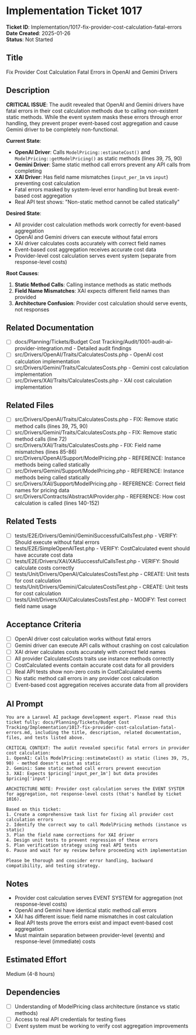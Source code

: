 # Implementation Ticket 1017

**Ticket ID**: Implementation/1017-fix-provider-cost-calculation-fatal-errors  
**Date Created**: 2025-01-26  
**Status**: Not Started  

## Title
Fix Provider Cost Calculation Fatal Errors in OpenAI and Gemini Drivers

## Description
**CRITICAL ISSUE**: The audit revealed that OpenAI and Gemini drivers have fatal errors in their cost calculation methods due to calling non-existent static methods. While the event system masks these errors through error handling, they prevent proper event-based cost aggregation and cause Gemini driver to be completely non-functional.

**Current State**:
- **OpenAI Driver**: Calls `ModelPricing::estimateCost()` and `ModelPricing::getModelPricing()` as static methods (lines 39, 75, 90)
- **Gemini Driver**: Same static method call errors prevent any API calls from completing
- **XAI Driver**: Has field name mismatches (`input_per_1m` vs `input`) preventing cost calculation
- Fatal errors masked by system-level error handling but break event-based cost aggregation
- Real API test shows: "Non-static method cannot be called statically"

**Desired State**:
- All provider cost calculation methods work correctly for event-based aggregation
- OpenAI and Gemini drivers can execute without fatal errors
- XAI driver calculates costs accurately with correct field names
- Event-based cost aggregation receives accurate cost data
- Provider-level cost calculation serves event system (separate from response-level costs)

**Root Causes**:
1. **Static Method Calls**: Calling instance methods as static methods
2. **Field Name Mismatches**: XAI expects different field names than provided
3. **Architecture Confusion**: Provider cost calculation should serve events, not responses

## Related Documentation
- [ ] docs/Planning/Tickets/Budget Cost Tracking/Audit/1001-audit-ai-provider-integration.md - Detailed audit findings
- [ ] src/Drivers/OpenAI/Traits/CalculatesCosts.php - OpenAI cost calculation implementation
- [ ] src/Drivers/Gemini/Traits/CalculatesCosts.php - Gemini cost calculation implementation
- [ ] src/Drivers/XAI/Traits/CalculatesCosts.php - XAI cost calculation implementation

## Related Files
- [ ] src/Drivers/OpenAI/Traits/CalculatesCosts.php - FIX: Remove static method calls (lines 39, 75, 90)
- [ ] src/Drivers/Gemini/Traits/CalculatesCosts.php - FIX: Remove static method calls (line 72)
- [ ] src/Drivers/XAI/Traits/CalculatesCosts.php - FIX: Field name mismatches (lines 85-86)
- [ ] src/Drivers/OpenAI/Support/ModelPricing.php - REFERENCE: Instance methods being called statically
- [ ] src/Drivers/Gemini/Support/ModelPricing.php - REFERENCE: Instance methods being called statically
- [ ] src/Drivers/XAI/Support/ModelPricing.php - REFERENCE: Correct field names for pricing data
- [ ] src/Drivers/Contracts/AbstractAIProvider.php - REFERENCE: How cost calculation is called (lines 140-152)

## Related Tests
- [ ] tests/E2E/Drivers/Gemini/GeminiSuccessfulCallsTest.php - VERIFY: Should execute without fatal errors
- [ ] tests/E2E/SimpleOpenAITest.php - VERIFY: CostCalculated event should have accurate cost data
- [ ] tests/E2E/Drivers/XAI/XAISuccessfulCallsTest.php - VERIFY: Should calculate costs correctly
- [ ] tests/Unit/Drivers/OpenAI/CalculatesCostsTest.php - CREATE: Unit tests for cost calculation
- [ ] tests/Unit/Drivers/Gemini/CalculatesCostsTest.php - CREATE: Unit tests for cost calculation
- [ ] tests/Unit/Drivers/XAI/CalculatesCostsTest.php - MODIFY: Test correct field name usage

## Acceptance Criteria
- [ ] OpenAI driver cost calculation works without fatal errors
- [ ] Gemini driver can execute API calls without crashing on cost calculation
- [ ] XAI driver calculates costs accurately with correct field names
- [ ] All provider CalculatesCosts traits use instance methods correctly
- [ ] CostCalculated events contain accurate cost data for all providers
- [ ] Real API tests show non-zero costs in CostCalculated events
- [ ] No static method call errors in any provider cost calculation
- [ ] Event-based cost aggregation receives accurate data from all providers

## AI Prompt
```
You are a Laravel AI package development expert. Please read this ticket fully: docs/Planning/Tickets/Budget Cost Tracking/Implementation/1017-fix-provider-cost-calculation-fatal-errors.md, including the title, description, related documentation, files, and tests listed above.

CRITICAL CONTEXT: The audit revealed specific fatal errors in provider cost calculation:
1. OpenAI: Calls ModelPricing::estimateCost() as static (lines 39, 75, 90) - method doesn't exist as static
2. Gemini: Same static method call errors prevent execution
3. XAI: Expects $pricing['input_per_1m'] but data provides $pricing['input']

ARCHITECTURE NOTE: Provider cost calculation serves the EVENT SYSTEM for aggregation, not response-level costs (that's handled by ticket 1016).

Based on this ticket:
1. Create a comprehensive task list for fixing all provider cost calculation errors
2. Identify the correct way to call ModelPricing methods (instance vs static)
3. Plan the field name corrections for XAI driver
4. Design unit tests to prevent regression of these errors
5. Plan verification strategy using real API tests
6. Pause and wait for my review before proceeding with implementation

Please be thorough and consider error handling, backward compatibility, and testing strategy.
```

## Notes
- Provider cost calculation serves EVENT SYSTEM for aggregation (not response-level costs)
- OpenAI and Gemini have identical static method call errors
- XAI has different issue: field name mismatches in cost calculation
- Real API tests prove the errors exist and impact event-based cost aggregation
- Must maintain separation between provider-level (events) and response-level (immediate) costs

## Estimated Effort
Medium (4-8 hours)

## Dependencies
- [ ] Understanding of ModelPricing class architecture (instance vs static methods)
- [ ] Access to real API credentials for testing fixes
- [ ] Event system must be working to verify cost aggregation improvements
